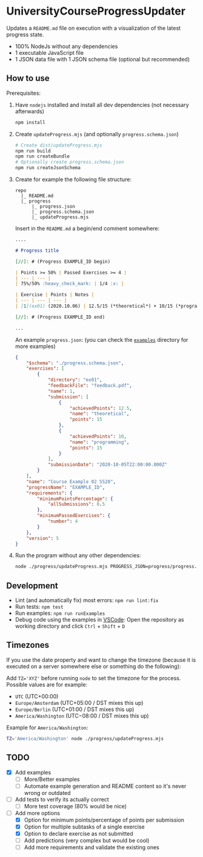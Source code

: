 # UniversityCourseProgressUpdater

Updates a `README.md` file on execution with a visualization of the latest progress state.

- 100% NodeJs without any dependencies
- 1 executable JavaScript file
- 1 JSON data file with 1 JSON schema file (optional but recommended)

## How to use

Prerequisites:

1. Have `nodejs` installed and install all dev dependencies (not necessary afterwards)

   ```sh
   npm install
   ```

2. Create `updateProgress.mjs` (and optionally `progress.schema.json`)

   ```sh
   # Create dist/updateProgress.mjs
   npm run build
   npm run createBundle
   # Optionally create progress.schema.json
   npm run createJsonSchema
   ```

3. Create for example the following file structure:

   ```text
   repo
     |_ README.md
     |_ progress
         |_ progress.json
         |_ progress.schema.json
         |_ updateProgress.mjs
   ```

   Insert in the `README.md` a begin/end comment somewhere:

   [//]: # (Markdown content README.md begin)

   ```markdown
   ....

   # Progress title

   [//]: # (Progress EXAMPLE_ID begin)

   | Points >= 50% | Passed Exercises >= 4 |
   | --- | --- |
   | 75%/50% :heavy_check_mark: | 1/4 :x: |

   | Exercise | Points | Notes |
   | --- | --- | --- |
   | [1](ex01) (2020.10.06) | 12.5/15 (*theoretical*) + 10/15 (*programming*) = [22.5/30](ex01/feedback.pdf) (75%) |  |

   [//]: # (Progress EXAMPLE_ID end)

   ...
   ```

   [//]: # (Markdown content README.md end)

   An example `progress.json`: (you can check the [`examples`](./examples/) directory for more examples)

   [//]: # (Markdown content progress.json begin)

   ```json
   {
       "$schema": "./progress.schema.json",
       "exercises": [
           {
               "directory": "ex01",
               "feedbackFile": "feedback.pdf",
               "name": 1,
               "submission": [
                   {
                       "achievedPoints": 12.5,
                       "name": "theoretical",
                       "points": 15
                   },
                   {
                       "achievedPoints": 10,
                       "name": "programming",
                       "points": 15
                   }
               ],
               "submissionDate": "2020-10-05T22:00:00.000Z"
           }
       ],
       "name": "Course Example 02 SS20",
       "progressName": "EXAMPLE_ID",
       "requirements": {
           "minimumPointsPercentage": {
               "allSubmissions": 0.5
           },
           "minimumPassedExercises": {
               "number": 4
           }
       },
       "version": 5
   }
   ```

   [//]: # (Markdown content progress.json end)

4. Run the program without any other dependencies:

   [//]: # (Markdown content run updateProgress.mjs begin)

   ```sh
   node ./progress/updateProgress.mjs PROGRESS_JSON=progress/progress.json
   ```

   [//]: # (Markdown content run updateProgress.mjs end)

## Development

- Lint (and automatically fix) most errors: `npm run lint:fix`
- Run tests: `npm test`
- Run examples: `npm run runExamples`
- Debug code using the examples in [VSCode](https://code.visualstudio.com/): Open the repository as working directory and click `Ctrl` + `Shift` + `D`

## Timezones

If you use the date property and want to change the timezone (because it is executed on a server somewhere else or something do the following):

Add `TZ='XYZ'` before running `node` to set the timezone for the process.
Possible values are for example:

- `UTC` (UTC+00:00)
- `Europe/Amsterdam` (UTC+05:00 / DST mixes this up)
- `Europe/Berlin` (UTC+01:00 / DST mixes this up)
- `America/Washington` (UTC−08:00 / DST mixes this up)

Example for `America/Washington`:

```sh
TZ='America/Washington' node ./progress/updateProgress.mjs
```

## TODO

- [x] Add examples
  - [ ] More/Better examples
  - [ ] Automate example generation and README content so it's never wrong or outdated
- [ ] Add tests to verify its actually correct
  - [ ] More test coverage (80% would be nice)
- [ ] Add more options
  - [x] Option for minimum points/percentage of points per submission
  - [x] Option for multiple subtasks of a single exercise
  - [x] Option to declare exercise as not submitted
  - [ ] Add predictions (very complex but would be cool)
  - [ ] Add more requirements and validate the existing ones

